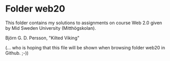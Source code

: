 # Folder web20

This folder contains my solutions to assignments on course Web 2.0 given by Mid Sweden University (Mitthögskolan).


Björn G. D. Persson, "Kilted Viking"

(... who is hoping that this file will be shown when browsing folder web20 in Github. ;-))